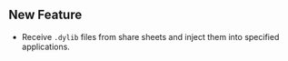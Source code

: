 ## New Feature

- Receive `.dylib` files from share sheets and inject them into specified applications.
